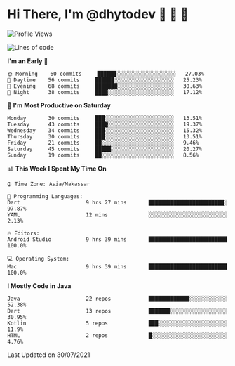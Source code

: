 # Hi There, I'm @dhytodev 👋 👋 👋

<!--
**DhytoDev/dhytodev** is a ✨ _special_ ✨ repository because its `README.md` (this file) appears on your GitHub profile.

Here are some ideas to get you started:

- 🔭 I’m currently working on ...
- 🌱 I’m currently learning ...
- 👯 I’m looking to collaborate on ...
- 🤔 I’m looking for help with ...
- 💬 Ask me about ...
- 📫 How to reach me: ...
- 😄 Pronouns: ...
- ⚡ Fun fact: ...
-->

<!--START_SECTION:waka-->
![Profile Views](http://img.shields.io/badge/Profile%20Views-3-blue)

![Lines of code](https://img.shields.io/badge/From%20Hello%20World%20I%27ve%20Written-277130%20lines%20of%20code-blue)

**I'm an Early 🐤** 

```text
🌞 Morning    60 commits     ██████░░░░░░░░░░░░░░░░░░░   27.03% 
🌆 Daytime    56 commits     ██████░░░░░░░░░░░░░░░░░░░   25.23% 
🌃 Evening    68 commits     ███████░░░░░░░░░░░░░░░░░░   30.63% 
🌙 Night      38 commits     ████░░░░░░░░░░░░░░░░░░░░░   17.12%

```
📅 **I'm Most Productive on Saturday** 

```text
Monday       30 commits     ███░░░░░░░░░░░░░░░░░░░░░░   13.51% 
Tuesday      43 commits     ████░░░░░░░░░░░░░░░░░░░░░   19.37% 
Wednesday    34 commits     ███░░░░░░░░░░░░░░░░░░░░░░   15.32% 
Thursday     30 commits     ███░░░░░░░░░░░░░░░░░░░░░░   13.51% 
Friday       21 commits     ██░░░░░░░░░░░░░░░░░░░░░░░   9.46% 
Saturday     45 commits     █████░░░░░░░░░░░░░░░░░░░░   20.27% 
Sunday       19 commits     ██░░░░░░░░░░░░░░░░░░░░░░░   8.56%

```


📊 **This Week I Spent My Time On** 

```text
⌚︎ Time Zone: Asia/Makassar

💬 Programming Languages: 
Dart                     9 hrs 27 mins       ████████████████████████░   97.87% 
YAML                     12 mins             ░░░░░░░░░░░░░░░░░░░░░░░░░   2.13%

🔥 Editors: 
Android Studio           9 hrs 39 mins       █████████████████████████   100.0%

💻 Operating System: 
Mac                      9 hrs 39 mins       █████████████████████████   100.0%

```

**I Mostly Code in Java** 

```text
Java                     22 repos            █████████████░░░░░░░░░░░░   52.38% 
Dart                     13 repos            ███████░░░░░░░░░░░░░░░░░░   30.95% 
Kotlin                   5 repos             ███░░░░░░░░░░░░░░░░░░░░░░   11.9% 
HTML                     2 repos             █░░░░░░░░░░░░░░░░░░░░░░░░   4.76%

```



 Last Updated on 30/07/2021
<!--END_SECTION:waka-->
